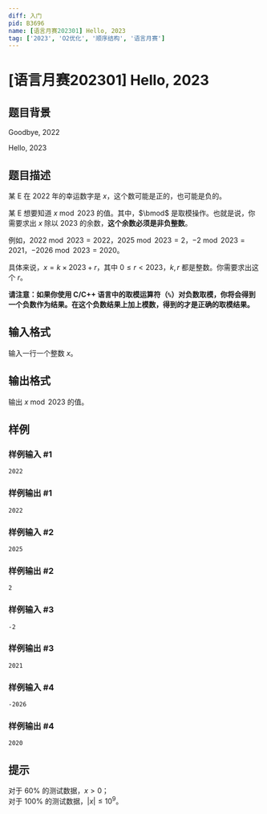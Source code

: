 ```yaml
---
diff: 入门
pid: B3696
name: [语言月赛202301] Hello, 2023
tag: ['2023', 'O2优化', '顺序结构', '语言月赛']
---
```

# [语言月赛202301] Hello, 2023
## 题目背景

Goodbye, 2022

Hello, 2023
## 题目描述

某 E 在 2022 年的幸运数字是 $x$，这个数可能是正的，也可能是负的。

某 E 想要知道 $x \bmod 2023$ 的值。其中，$\bmod$ 是取模操作。也就是说，你需要求出 $x$ 除以 $2023$ 的余数，**这个余数必须是非负整数**。

例如，$2022 \bmod 2023 = 2022$，$2025 \bmod 2023 = 2$，$-2 \bmod 2023 = 2021$，$-2026 \bmod 2023 = 2020$。

具体来说，$x = k \times 2023 + r$，其中 $0 \le r < 2023$，$k,r$ 都是整数。你需要求出这个 $r$。

**请注意：如果你使用 C/C++ 语言中的取模运算符（$\texttt{\%}$）对负数取模，你将会得到一个负数作为结果。在这个负数结果上加上模数，得到的才是正确的取模结果。**
## 输入格式

输入一行一个整数 $x$。
## 输出格式

输出 $x \bmod 2023$ 的值。
## 样例

### 样例输入 #1
```
2022
```
### 样例输出 #1
```
2022
```
### 样例输入 #2
```
2025
```
### 样例输出 #2
```
2
```
### 样例输入 #3
```
-2
```
### 样例输出 #3
```
2021
```
### 样例输入 #4
```
-2026
```
### 样例输出 #4
```
2020
```
## 提示

对于 $60\%$ 的测试数据，$x > 0$；  
对于 $100\%$ 的测试数据，$|x| \le 10^9$。
